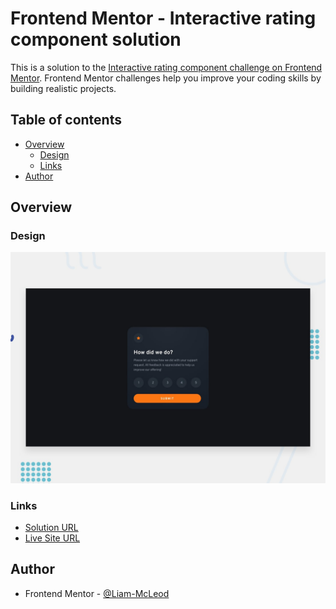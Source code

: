 # Frontend Mentor - Interactive rating component solution

This is a solution to the [Interactive rating component challenge on Frontend Mentor](https://www.frontendmentor.io/challenges/interactive-rating-component-koxpeBUmI). Frontend Mentor challenges help you improve your coding skills by building realistic projects.

## Table of contents

- [Overview](#overview)
  - [Design](#design)
  - [Links](#links)
- [Author](#author)

## Overview

### Design

![Design preview for the interactive rating component coding challenge](./design/desktop-preview.jpg)

### Links

- [Solution URL](https://www.frontendmentor.io/solutions/nft-preview-card-component-jdflixwjju)
- [Live Site URL](https://liam-mcleod.github.io/FrontendMentor-NFT-Preview-Card-Component/)

## Author
- Frontend Mentor - [@Liam-McLeod](https://www.frontendmentor.io/profile/Liam-McLeod)
